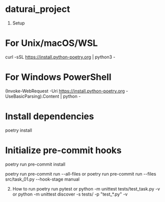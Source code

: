 # daturai_project

1. Setup

# For Unix/macOS/WSL
curl -sSL https://install.python-poetry.org | python3 -

# For Windows PowerShell
(Invoke-WebRequest -Uri https://install.python-poetry.org -UseBasicParsing).Content | python -

# Install dependencies
poetry install

# Initialize pre-commit hooks
poetry run pre-commit install

poetry run pre-commit run --all-files
or
poetry run pre-commit run --files  src/task_01.py --hook-stage manual


2. How to run
poetry run pytest
or
python -m unittest tests/test_task.py -v
or
python -m unittest discover -s tests/ -p "test_*.py" -v
